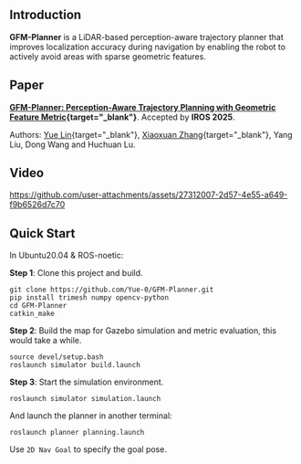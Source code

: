 ## Introduction

__GFM-Planner__ is a LiDAR-based perception-aware trajectory planner that improves localization accuracy during navigation by enabling the robot to actively avoid areas with sparse geometric features.

## Paper

__[GFM-Planner: Perception-Aware Trajectory Planning with Geometric Feature Metric](http://arxiv.org/abs/2507.16233){target="_blank"}__. Accepted by __IROS 2025__.

Authors: [Yue Lin](https://github.com/Yue-0){target="_blank"}, [Xiaoxuan Zhang](https://github.com/Zhxx-R){target="_blank"}, Yang Liu, Dong Wang and Huchuan Lu.

## Video

https://github.com/user-attachments/assets/27312007-2d57-4e55-a649-f9b6526d7c70

## Quick Start

In Ubuntu20.04 & ROS-noetic:

__Step 1__: Clone this project and build.

```shell
git clone https://github.com/Yue-0/GFM-Planner.git
pip install trimesh numpy opencv-python
cd GFM-Planner
catkin_make
```

__Step 2__: Build the map for Gazebo simulation and metric evaluation, this would take a while.

```shell
source devel/setup.bash
roslaunch simulator build.launch
```

__Step 3__: Start the simulation environment.

```shell
roslaunch simulator simulation.launch
```

And launch the planner in another terminal:

```shell
roslaunch planner planning.launch
```

Use `2D Nav Goal` to specify the goal pose.
